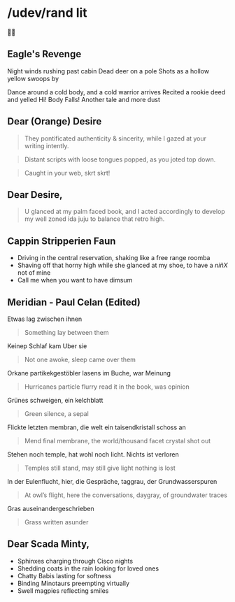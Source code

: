 # /udev/rand lit

🐇📖  


## Eagle's Revenge

Night winds rushing past cabin
Dead deer on a pole
Shots as a hollow yellow swoops by

Dance around a cold body, and a cold warrior arrives
Recited a rookie deed and yelled Hi! Body Falls!
Another tale and more dust




## Dear (Orange) Desire

> They pontificated authenticity & sincerity,
while I gazed at your writing intently.

> Distant scripts with loose tongues popped, as you joted top down.

> Caught in your web, skrt skrt!

## Dear Desire,
> U glanced at my palm faced book, and I acted accordingly to develop my well zoned ida juju to balance that retro high.

## Cappin Stripperien Faun
- Driving in the central reservation, shaking like a free range roomba
- Shaving off that horny high while she glanced at my shoe, to have a *niñX* not of mine 
- Call me when you want to have dimsum

## Meridian - Paul Celan (Edited)

Etwas lag zwischen ihnen 
> Something lay between them

Keinep Schlaf kam Uber sie
> Not one awoke, sleep came over them

Orkane partikekgestöbler lasens im Buche, war Meinung
> Hurricanes particle flurry read it in the book, was opinion 

Grünes schweigen, ein kelchblatt 
> Green silence, a sepal
 
Flickte letzten membran, die welt ein taisendkristall schoss an
> Mend final membrane, the world/thousand facet crystal shot out 

Stehen noch temple, hat wohl noch licht. Nichts ist verloren
> Temples still stand, may still give light nothing is lost 


In der Eulenflucht, hier, die Gespräche, taggrau, der Grundwasserspuren
> At owl’s flight, here the conversations, daygray, of groundwater traces

Gras auseinandergeschrieben
> Grass written asunder 


## Dear Scada Minty,
- Sphinxes charging through Cisco nights
- Shedding coats in the rain looking for loved ones
- Chatty Babis lasting for softness
- Binding Minotaurs preempting virtually  
- Swell magpies reflecting smiles
